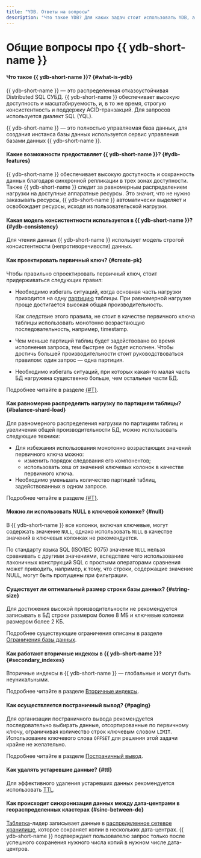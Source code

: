 ```yaml
---
title: "YDB. Ответы на вопросы"
description: "Что такое YDB? Для каких задач стоит использовать YDB, а для каких виртуальные машины с базами данных? Какую часть работы по управлению и сопровождению баз данных берет на себя YDB? Ответы на эти и другие вопросы в данной статье."
---
```


# Общие вопросы про {{ ydb-short-name }}

#### Что такое {{ ydb-short-name }}? {#what-is-ydb}

{{ ydb-short-name }} — это распределенная отказоустойчивая Distributed SQL СУБД. {{ ydb-short-name }} обеспечивает высокую доступность и масштабируемость, и, в то же время, строгую консистентность и поддержку ACID-транзакций. Для запросов используется диалект SQL (YQL).

{{ ydb-short-name }} — это полностью управляемая база данных, для создания инстанса базы данных используется сервис управления базами данных {{ ydb-short-name }}.

#### Какие возможности предоставляет {{ ydb-short-name }}? {#ydb-features}

{{ ydb-short-name }} обеспечивает высокую доступность и сохранность данных благодаря синхронной репликации в трех зонах доступности. Также {{ ydb-short-name }} следит за равномерным распределением нагрузки на доступные аппаратные ресурсы. Это значит, что не нужно заказывать ресурсы, {{ ydb-short-name }} автоматически выделяет и освобождает ресурсы, исходя из пользовательской нагрузки.

#### Какая модель консистентности используется в {{ ydb-short-name }}? {#ydb-consistency}

Для чтения данных {{ ydb-short-name }} использует модель строгой консистентности (непротиворечивости) данных.

#### Как проектировать первичный ключ? {#create-pk}

Чтобы правильно спроектировать первичный ключ, стоит придерживаться следующих правил:

* Необходимо избегать ситуаций, когда основная часть нагрузки приходится на одну [партицию](../../concepts/datamodel/table.md#partitioning) таблицы. При равномерной нагрузке проще достигается высокая общая производительность.

  Как следствие этого правила, не стоит в качестве первичного ключа таблицы использовать монотонно возрастающую последовательность, например, timestamp.
* Чем меньше партиций таблиц будет задействовано во время исполнения запроса, тем быстрее он будет исполнен. Чтобы достичь большей производительности стоит руководствоваться правилом: один запрос — одна партиция.
* Необходимо избегать ситуаций, при которых какая-то малая часть БД нагружена существенно больше, чем остальные части БД.

Подробнее читайте в разделе [{#T}](../../dev/primary-key/index.md).

#### Как равномерно распределить нагрузку по партициям таблицы? {#balance-shard-load}

Для равномерного распределения нагрузки по партициям таблиц и увеличения общей производительности БД, можно использовать следующие техники:

* Для избежания использования монотонно возрастающих значений первичного ключа можно:
  * изменить порядок следования его компонентов;
  * использовать хеш от значений ключевых колонок в качестве первичного ключа.
* Необходимо уменьшать количество партиций таблиц, задействованных в одном запросе.

Подробнее читайте в разделе [{#T}](../../dev/primary-key/index.md).

#### Можно ли использовать NULL в ключевой колонке? {#null}

В {{ ydb-short-name }} все колонки, включая ключевые, могут содержать значение `NULL`, однако использовать `NULL` в качестве значений в ключевых колонках не рекомендуется.

По стандарту языка SQL (ISO/IEC 9075) значение `NULL` нельзя сравнивать с другими значениями, вследствие чего использование лаконичных конструкций SQL с простыми операторами сравнения может приводить, например, к тому, что строки, содержащие значение NULL, могут быть пропущены при фильтрации.

#### Существует ли оптимальный размер строки базы данных? {#string-size}

Для достижения высокой производительности не рекомендуется записывать в БД строки размером более 8 МБ и ключевые колонки размером более 2 КБ.

Подробнее существующие ограничения описаны в разделе [Ограничения базы данных](../../concepts/limits-ydb.md).

#### Как работают вторичные индексы в {{ ydb-short-name }}? {#secondary_indexes}

Вторичные индексы в {{ ydb-short-name }} — глобальные и могут быть неуникальными.

Подробнее читайте в разделе [Вторичные индексы](../../concepts/secondary_indexes.md).

#### Как осуществляется постраничный вывод? {#paging}

Для организации постраничного вывода рекомендуется последовательно выбирать данные, отсортированные по первичному ключу, ограничивая количество строк ключевым словом `LIMIT`. Использование ключевого слова `OFFSET` для решения этой задачи крайне не желательно.

Подробнее читайте в разделе [Постраничный вывод](../../dev/paging.md).

#### Как удалять устаревшие данные? {#ttl}

Для эффективного удаления устаревших данных рекомендуется использовать [TTL](../../concepts/ttl.md).

#### Как происходит синхронизация данных между дата-центрами в геораспределенных кластерах {#sinc-between-dc}

[Таблетка](../../concepts/glossary.md#tablet)-лидер записывает данные в [распределенное сетевое хранилище](../../concepts/glossary.md#distributed-storage), которое сохраняет копии в нескольких дата-центрах. {{ ydb-short-name }} подтверждает пользователю запрос только после успешного сохранения нужного числа копий в нужном числе дата-центров.

